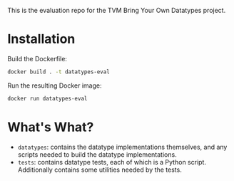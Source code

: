 This is the evaluation repo for the TVM Bring Your Own Datatypes project.

# Installation
Build the Dockerfile:
```bash
docker build . -t datatypes-eval
```

Run the resulting Docker image:
```bash
docker run datatypes-eval
```

# What's What?
- `datatypes`: contains the datatype implementations themselves, and any scripts needed to build the datatype implementations.
- `tests`: contains datatype tests, each of which is a Python script. Additionally contains some utilities needed by the tests.
